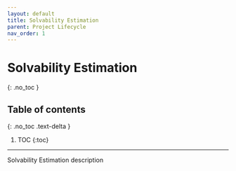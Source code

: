 ```yaml
---
layout: default
title: Solvability Estimation
parent: Project Lifecycle
nav_order: 1
---
```


# Solvability Estimation
{: .no_toc }

## Table of contents
{: .no_toc .text-delta }

1. TOC
{:toc}

---

Solvability Estimation description
